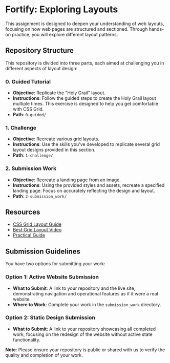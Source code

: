 # Fortify: Exploring Layouts

This assignment is designed to deepen your understanding of web layouts, focusing on how web pages are structured and sectioned. Through hands-on practice, you will explore different layout patterns.

## Repository Structure

This repository is divided into three parts, each aimed at challenging you in different aspects of layout design:

### 0. Guided Tutorial
- **Objective**: Replicate the "Holy Grail" layout.
- **Instructions**: Follow the guided steps to create the Holy Grail layout multiple times. This exercise is designed to help you get comfortable with CSS Grid.
- **Path**: `0-guided/`

### 1. Challenge
- **Objective**: Recreate various grid layouts.
- **Instructions**: Use the skills you've developed to replicate several grid layout designs provided in this section.
- **Path**: `1-challenge/`

### 2. Submission Work
- **Objective**: Recreate a landing page from an image.
- **Instructions**: Using the provided styles and assets, recreate a specified landing page. Focus on accurately reflecting the design and layout.
- **Path**: `2-submission_work/`

## Resources
- [CSS Grid Layout Guide](https://css-tricks.com/snippets/css/complete-guide-grid/)
- [Best Grid Layout Video](https://www.youtube.com/watch?v=RhUuMl3R1PE&ab_channel=DevDreamer)
- [Practical Guide](https://www.youtube.com/watch?v=Q0vTWRTBhiM&ab_channel=FullStackZach)


## Submission Guidelines

You have two options for submitting your work:

### Option 1: Active Website Submission
- **What to Submit**: A link to your repository and the live site, demonstrating navigation and operational features as if it were a real website.
- **Where to Work**: Complete your work in the `submission_work` directory.

### Option 2: Static Design Submission
- **What to Submit**: A link to your repository showcasing all completed work, focusing on the redesign of the website without active state functionality.

**Note**: Please ensure your repository is public or shared with us to verify the quality and completion of your work.
